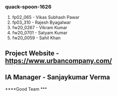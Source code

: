 ### quack-spoon-1626

1. fp02_065 - Vikas Subhash Pawar
2. fp03_310 - Rajesh Byagalwar
3. fw20_0267 - Vikram Kumar
4. fw20_0701 - Satyam Kumar
5. fw20_0059 - Sahil Khan

## Project Website - https://www.urbancompany.com/

## IA Manager - Sanjaykumar Verma


****Good Team ***